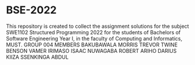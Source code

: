 # BSE-2022
This repository is created to collect the assignment solutions for the subject SWE1102 Structured Programming 2022
 for the students of Bachelors of Software Engineering  Year I, in the faculty of Computing and Informatics, MUST.
GROUP 004 MEMBERS
BAKUBAWALA MORRIS TREVOR
TWINE BENSON VAMER
IRIMASO ISAAC
NUWAGABA ROBERT 
ARIHO DARIUS KIIZA
SSENKINGA ABDUL